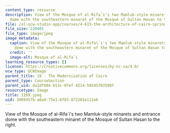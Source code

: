 ```yaml
---
content_type: resource
description: View of the Mosque of al-Rifa`i's two Mamluk-style minarets and entrance
  dome with the southeastern minaret of the Mosque of Sultan Hasan to the right.
file: /ol-ocw-studio-app/courses/4-615-the-architecture-of-cairo-spring-2002/3d69457ba6ad75e18f83872201e112e6_1169.jpeg
file_size: 220401
file_type: image/jpeg
image_metadata:
  caption: View of the Mosque of al-Rifa\`i's two Mamluk-style minarets and entrance
    dome with the southeastern minaret of the Mosque of Sultan Hasan to the right.
  credit: ''
  image-alt: Mosque of al-Rifa`i
learning_resource_types: []
license: https://creativecommons.org/licenses/by-nc-sa/4.0/
ocw_type: OCWImage
parent_title: 18 - The Modernization of Cairo
parent_type: CourseSection
parent_uid: da2df894-b53c-07ef-4214-59245f03509f
resourcetype: Image
title: 1169.jpeg
uid: 3d69457b-a6ad-75e1-8f83-872201e112e6
---
```

View of the Mosque of al-Rifa`i's two Mamluk-style minarets and entrance dome with the southeastern minaret of the Mosque of Sultan Hasan to the right.